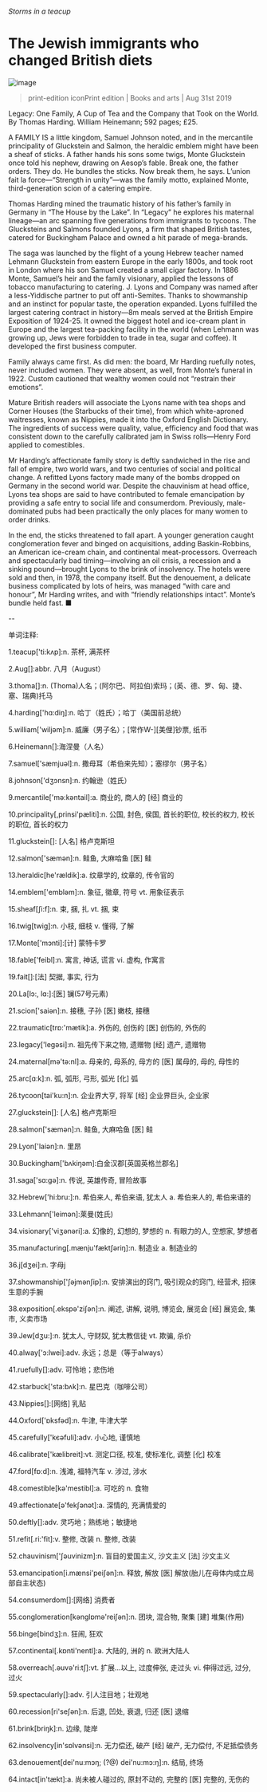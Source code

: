 ###### Storms in a teacup
# The Jewish immigrants who changed British diets 
![image](images/20190831_BKP004_0.jpg) 
> print-edition iconPrint edition | Books and arts | Aug 31st 2019 
Legacy: One Family, A Cup of Tea and the Company that Took on the World. By Thomas Harding. William Heinemann; 592 pages; £25. 
A FAMILY IS a little kingdom, Samuel Johnson noted, and in the mercantile principality of Gluckstein and Salmon, the heraldic emblem might have been a sheaf of sticks. A father hands his sons some twigs, Monte Gluckstein once told his nephew, drawing on Aesop’s fable. Break one, the father orders. They do. He bundles the sticks. Now break them, he says. L’union fait la force—“Strength in unity”—was the family motto, explained Monte, third-generation scion of a catering empire. 
Thomas Harding mined the traumatic history of his father’s family in Germany in “The House by the Lake”. In “Legacy” he explores his maternal lineage—an arc spanning five generations from immigrants to tycoons. The Glucksteins and Salmons founded Lyons, a firm that shaped British tastes, catered for Buckingham Palace and owned a hit parade of mega-brands. 
The saga was launched by the flight of a young Hebrew teacher named Lehmann Gluckstein from eastern Europe in the early 1800s, and took root in London where his son Samuel created a small cigar factory. In 1886 Monte, Samuel’s heir and the family visionary, applied the lessons of tobacco manufacturing to catering. J. Lyons and Company was named after a less-Yiddische partner to put off anti-Semites. Thanks to showmanship and an instinct for popular taste, the operation expanded. Lyons fulfilled the largest catering contract in history—8m meals served at the British Empire Exposition of 1924-25. It owned the biggest hotel and ice-cream plant in Europe and the largest tea-packing facility in the world (when Lehmann was growing up, Jews were forbidden to trade in tea, sugar and coffee). It developed the first business computer. 
Family always came first. As did men: the board, Mr Harding ruefully notes, never included women. They were absent, as well, from Monte’s funeral in 1922. Custom cautioned that wealthy women could not “restrain their emotions”. 
Mature British readers will associate the Lyons name with tea shops and Corner Houses (the Starbucks of their time), from which white-aproned waitresses, known as Nippies, made it into the Oxford English Dictionary. The ingredients of success were quality, value, efficiency and food that was consistent down to the carefully calibrated jam in Swiss rolls—Henry Ford applied to comestibles. 
Mr Harding’s affectionate family story is deftly sandwiched in the rise and fall of empire, two world wars, and two centuries of social and political change. A refitted Lyons factory made many of the bombs dropped on Germany in the second world war. Despite the chauvinism at head office, Lyons tea shops are said to have contributed to female emancipation by providing a safe entry to social life and consumerdom. Previously, male-dominated pubs had been practically the only places for many women to order drinks. 
In the end, the sticks threatened to fall apart. A younger generation caught conglomeration fever and binged on acquisitions, adding Baskin-Robbins, an American ice-cream chain, and continental meat-processors. Overreach and spectacularly bad timing—involving an oil crisis, a recession and a sinking pound—brought Lyons to the brink of insolvency. The hotels were sold and then, in 1978, the company itself. But the denouement, a delicate business complicated by lots of heirs, was managed “with care and honour”, Mr Harding writes, and with “friendly relationships intact”. Monte’s bundle held fast. ■ 
-- 
 单词注释:
1.teacup['ti:kʌp]:n. 茶杯, 满茶杯 
2.Aug[]:abbr. 八月（August） 
3.thoma[]:n. (Thoma)人名；(阿尔巴、阿拉伯)索玛；(英、德、罗、匈、捷、塞、瑞典)托马 
4.harding['hɑ:diŋ]:n. 哈丁（姓氏）；哈丁（美国前总统） 
5.william['wiljәm]:n. 威廉（男子名）；[常作W-][美俚]钞票, 纸币 
6.Heinemann[]:海涅曼（人名） 
7.samuel['sæmjuәl]:n. 撒母耳（希伯来先知）；塞缪尔（男子名） 
8.johnson['dʒɔnsn]:n. 约翰逊（姓氏） 
9.mercantile['mә:kәntail]:a. 商业的, 商人的 [经] 商业的 
10.principality[,prinsi'pæliti]:n. 公国, 封色, 侯国, 首长的职位, 校长的权力, 校长的职位, 首长的权力 
11.gluckstein[]: [人名] 格卢克斯坦 
12.salmon['sæmәn]:n. 鲑鱼, 大麻哈鱼 [医] 鲑 
13.heraldic[he'rældik]:a. 纹章学的, 纹章的, 传令官的 
14.emblem['emblәm]:n. 象征, 徽章, 符号 vt. 用象征表示 
15.sheaf[ʃi:f]:n. 束, 捆, 扎 vt. 捆, 束 
16.twig[twig]:n. 小枝, 细枝 v. 懂得, 了解 
17.Monte['mɔnti]:[计] 蒙特卡罗 
18.fable['feibl]:n. 寓言, 神话, 谎言 vi. 虚构, 作寓言 
19.fait[]:[法] 契据, 事实, 行为 
20.La[lɔ:, lɑ:]:[医] 镧(57号元素) 
21.scion['saiәn]:n. 接穗, 子孙 [医] 嫩枝, 接穗 
22.traumatic[trɒ:'mætik]:a. 外伤的, 创伤的 [医] 创伤的, 外伤的 
23.legacy['legәsi]:n. 祖先传下来之物, 遗赠物 [经] 遗产, 遗赠物 
24.maternal[mә'tә:nl]:a. 母亲的, 母系的, 母方的 [医] 属母的, 母的, 母性的 
25.arc[ɑ:k]:n. 弧, 弧形, 弓形, 弧光 [化] 弧 
26.tycoon[tai'ku:n]:n. 企业界大亨, 将军 [经] 企业界巨头, 企业家 
27.gluckstein[]: [人名] 格卢克斯坦 
28.salmon['sæmәn]:n. 鲑鱼, 大麻哈鱼 [医] 鲑 
29.Lyon['laiәn]:n. 里昂 
30.Buckingham['bʌkiŋәm]:白金汉郡[英国英格兰郡名] 
31.saga['sɑ:gә]:n. 传说, 英雄传奇, 冒险故事 
32.Hebrew['hi:bru:]:n. 希伯来人, 希伯来语, 犹太人 a. 希伯来人的, 希伯来语的 
33.Lehmann['leimәn]:莱曼(姓氏) 
34.visionary['viʒәnәri]:a. 幻像的, 幻想的, 梦想的 n. 有眼力的人, 空想家, 梦想者 
35.manufacturing[.mænju'fæktʃәriŋ]:n. 制造业 a. 制造业的 
36.j[dʒei]:n. 字母j 
37.showmanship['ʃәjmәnʃip]:n. 安排演出的窍门, 吸引观众的窍门, 经营术, 招徕生意的手腕 
38.exposition[.ekspә'ziʃәn]:n. 阐述, 讲解, 说明, 博览会, 展览会 [经] 展览会, 集市, 义卖市场 
39.Jew[dʒu:]:n. 犹太人, 守财奴, 犹太教信徒 vt. 欺骗, 杀价 
40.alway['ɔ:lwei]:adv. 永远；总是（等于always） 
41.ruefully[]:adv. 可怜地；悲伤地 
42.starbuck['sta:bʌk]:n. 星巴克（咖啡公司） 
43.Nippies[]:[网络] 乳贴 
44.Oxford['ɒksfәd]:n. 牛津, 牛津大学 
45.carefully['kєәfuli]:adv. 小心地, 谨慎地 
46.calibrate['kælibreit]:vt. 测定口径, 校准, 使标准化, 调整 [化] 校准 
47.ford[fɒ:d]:n. 浅滩, 福特汽车 v. 涉过, 涉水 
48.comestible[kә'mestibl]:a. 可吃的 n. 食物 
49.affectionate[ә'fekʃәnәt]:a. 深情的, 充满情爱的 
50.deftly[]:adv. 灵巧地；熟练地；敏捷地 
51.refit[.ri:'fit]:v. 整修, 改装 n. 整修, 改装 
52.chauvinism['ʃәuvinizm]:n. 盲目的爱国主义, 沙文主义 [法] 沙文主义 
53.emancipation[i.mænsi'peiʃәn]:n. 释放, 解放 [医] 解放(胎儿在母体内成立局部自主状态) 
54.consumerdom[]:[网络] 消费者 
55.conglomeration[kәnglɒmә'reiʃәn]:n. 团块, 混合物, 聚集 [建] 堆集(作用) 
56.binge[bindʒ]:n. 狂闹, 狂欢 
57.continental[.kɒnti'nentl]:a. 大陆的, 洲的 n. 欧洲大陆人 
58.overreach[.әuvә'ri:tʃ]:vt. 扩展...以上, 过度伸张, 走过头 vi. 伸得过远, 过分, 过火 
59.spectacularly[]:adv. 引人注目地；壮观地 
60.recession[ri'seʃәn]:n. 后退, 凹处, 衰退, 归还 [医] 退缩 
61.brink[briŋk]:n. 边缘, 陡岸 
62.insolvency[in'sɒlvәnsi]:n. 无力偿还, 破产 [经] 破产, 无力偿付, 不足抵偿债务 
63.denouement[dei'nu:mɔŋ; (?@) dei'nu:mɔ:ŋ]:n. 结局, 终场 
64.intact[in'tækt]:a. 尚未被人碰过的, 原封不动的, 完整的 [医] 完整的, 无伤的 
